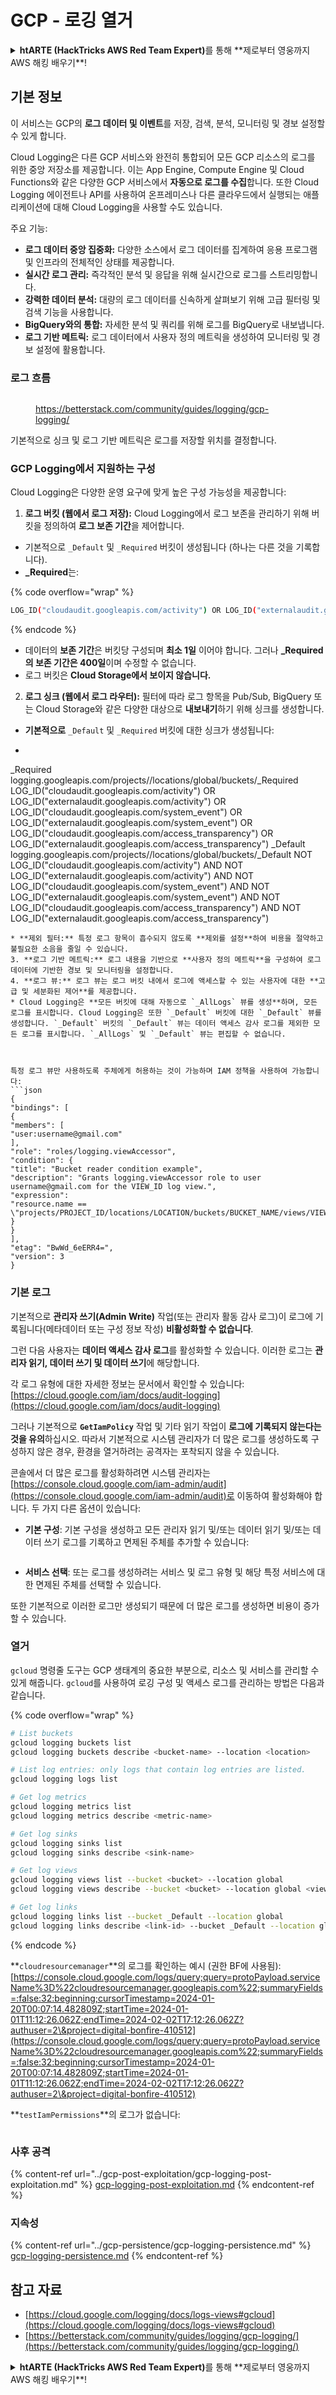 # GCP - 로깅 열거

<details>

<summary><strong>htARTE (HackTricks AWS Red Team Expert)</strong>를 통해 **제로부터 영웅까지 AWS 해킹 배우기**!</summary>

HackTricks를 지원하는 다른 방법:

* **회사가 HackTricks에 광고되길 원하거나 HackTricks를 PDF로 다운로드**하려면 [**구독 요금제**](https://github.com/sponsors/carlospolop)를 확인하세요!
* [**공식 PEASS & HackTricks 스왜그**](https://peass.creator-spring.com)를 구입하세요
* [**The PEASS Family**](https://opensea.io/collection/the-peass-family)를 발견하세요, 당사의 독점 [**NFTs**](https://opensea.io/collection/the-peass-family) 컬렉션
* **💬 [Discord 그룹](https://discord.gg/hRep4RUj7f)** 또는 [텔레그램 그룹](https://t.me/peass)에 **가입**하거나 **트위터** 🐦 [**@carlospolopm**](https://twitter.com/carlospolopm)을 **팔로우**하세요.
* **HackTricks** 및 **HackTricks Cloud** github 저장소에 PR을 제출하여 **해킹 트릭을 공유**하세요.

</details>

## 기본 정보

이 서비스는 GCP의 **로그 데이터 및 이벤트**를 저장, 검색, 분석, 모니터링 및 경보 설정할 수 있게 합니다.

Cloud Logging은 다른 GCP 서비스와 완전히 통합되어 모든 GCP 리소스의 로그를 위한 중앙 저장소를 제공합니다. 이는 App Engine, Compute Engine 및 Cloud Functions와 같은 다양한 GCP 서비스에서 **자동으로 로그를 수집**합니다. 또한 Cloud Logging 에이전트나 API를 사용하여 온프레미스나 다른 클라우드에서 실행되는 애플리케이션에 대해 Cloud Logging을 사용할 수도 있습니다.

주요 기능:

* **로그 데이터 중앙 집중화:** 다양한 소스에서 로그 데이터를 집계하여 응용 프로그램 및 인프라의 전체적인 상태를 제공합니다.
* **실시간 로그 관리:** 즉각적인 분석 및 응답을 위해 실시간으로 로그를 스트리밍합니다.
* **강력한 데이터 분석:** 대량의 로그 데이터를 신속하게 살펴보기 위해 고급 필터링 및 검색 기능을 사용합니다.
* **BigQuery와의 통합:** 자세한 분석 및 쿼리를 위해 로그를 BigQuery로 내보냅니다.
* **로그 기반 메트릭:** 로그 데이터에서 사용자 정의 메트릭을 생성하여 모니터링 및 경보 설정에 활용합니다.

### 로그 흐름

<figure><img src="../../../.gitbook/assets/image (1) (1).png" alt=""><figcaption><p><a href="https://betterstack.com/community/guides/logging/gcp-logging/">https://betterstack.com/community/guides/logging/gcp-logging/</a></p></figcaption></figure>

기본적으로 싱크 및 로그 기반 메트릭은 로그를 저장할 위치를 결정합니다.

### GCP Logging에서 지원하는 구성

Cloud Logging은 다양한 운영 요구에 맞게 높은 구성 가능성을 제공합니다:

1. **로그 버킷 (웹에서 로그 저장):** Cloud Logging에서 로그 보존을 관리하기 위해 버킷을 정의하여 **로그 보존 기간**을 제어합니다.
* 기본적으로 `_Default` 및 `_Required` 버킷이 생성됩니다 (하나는 다른 것을 기록합니다).
*   **\_Required**는:

{% code overflow="wrap" %}
```bash
LOG_ID("cloudaudit.googleapis.com/activity") OR LOG_ID("externalaudit.googleapis.com/activity") OR LOG_ID("cloudaudit.googleapis.com/system_event") OR LOG_ID("externalaudit.googleapis.com/system_event") OR LOG_ID("cloudaudit.googleapis.com/access_transparency") OR LOG_ID("externalaudit.googleapis.com/access_transparency")
```
{% endcode %}
* 데이터의 **보존 기간**은 버킷당 구성되며 **최소 1일** 이어야 합니다. 그러나 **\_Required의 보존 기간은 400일**이며 수정할 수 없습니다.
* 로그 버킷은 **Cloud Storage에서 보이지 않습니다.**
2. **로그 싱크 (웹에서 로그 라우터):** 필터에 따라 로그 항목을 Pub/Sub, BigQuery 또는 Cloud Storage와 같은 다양한 대상으로 **내보내기**하기 위해 싱크를 생성합니다.
* **기본적으로** `_Default` 및 `_Required` 버킷에 대한 싱크가 생성됩니다:
* ```bash
_Required  logging.googleapis.com/projects/<proj-name>/locations/global/buckets/_Required  LOG_ID("cloudaudit.googleapis.com/activity") OR LOG_ID("externalaudit.googleapis.com/activity") OR LOG_ID("cloudaudit.googleapis.com/system_event") OR LOG_ID("externalaudit.googleapis.com/system_event") OR LOG_ID("cloudaudit.googleapis.com/access_transparency") OR LOG_ID("externalaudit.googleapis.com/access_transparency")
_Default   logging.googleapis.com/projects/<proj-name>/locations/global/buckets/_Default   NOT LOG_ID("cloudaudit.googleapis.com/activity") AND NOT LOG_ID("externalaudit.googleapis.com/activity") AND NOT LOG_ID("cloudaudit.googleapis.com/system_event") AND NOT LOG_ID("externalaudit.googleapis.com/system_event") AND NOT LOG_ID("cloudaudit.googleapis.com/access_transparency") AND NOT LOG_ID("externalaudit.googleapis.com/access_transparency")
```
* **제외 필터:** 특정 로그 항목이 흡수되지 않도록 **제외를 설정**하여 비용을 절약하고 불필요한 소음을 줄일 수 있습니다.
3. **로그 기반 메트릭:** 로그 내용을 기반으로 **사용자 정의 메트릭**을 구성하여 로그 데이터에 기반한 경보 및 모니터링을 설정합니다.
4. **로그 뷰:** 로그 뷰는 로그 버킷 내에서 로그에 액세스할 수 있는 사용자에 대한 **고급 및 세분화된 제어**를 제공합니다.
* Cloud Logging은 **모든 버킷에 대해 자동으로 `_AllLogs` 뷰를 생성**하며, 모든 로그를 표시합니다. Cloud Logging은 또한 `_Default` 버킷에 대한 `_Default` 뷰를 생성합니다. `_Default` 버킷의 `_Default` 뷰는 데이터 액세스 감사 로그를 제외한 모든 로그를 표시합니다. `_AllLogs` 및 `_Default` 뷰는 편집할 수 없습니다.



특정 로그 뷰만 사용하도록 주체에게 허용하는 것이 가능하며 IAM 정책을 사용하여 가능합니다:
```json
{
"bindings": [
{
"members": [
"user:username@gmail.com"
],
"role": "roles/logging.viewAccessor",
"condition": {
"title": "Bucket reader condition example",
"description": "Grants logging.viewAccessor role to user username@gmail.com for the VIEW_ID log view.",
"expression":
"resource.name == \"projects/PROJECT_ID/locations/LOCATION/buckets/BUCKET_NAME/views/VIEW_ID\""
}
}
],
"etag": "BwWd_6eERR4=",
"version": 3
}
```
### 기본 로그

기본적으로 **관리자 쓰기(Admin Write)** 작업(또는 관리자 활동 감사 로그)이 로그에 기록됩니다(메타데이터 또는 구성 정보 작성) **비활성화할 수 없습니다**.

그런 다음 사용자는 **데이터 액세스 감사 로그**를 활성화할 수 있습니다. 이러한 로그는 **관리자 읽기, 데이터 쓰기 및 데이터 쓰기**에 해당합니다.

각 로그 유형에 대한 자세한 정보는 문서에서 확인할 수 있습니다: [https://cloud.google.com/iam/docs/audit-logging](https://cloud.google.com/iam/docs/audit-logging)

그러나 기본적으로 **`GetIamPolicy`** 작업 및 기타 읽기 작업이 **로그에 기록되지 않는다는 것을 유의**하십시오. 따라서 기본적으로 시스템 관리자가 더 많은 로그를 생성하도록 구성하지 않은 경우, 환경을 열거하려는 공격자는 포착되지 않을 수 있습니다.

콘솔에서 더 많은 로그를 활성화하려면 시스템 관리자는 [https://console.cloud.google.com/iam-admin/audit](https://console.cloud.google.com/iam-admin/audit)로 이동하여 활성화해야 합니다. 두 가지 다른 옵션이 있습니다:

* **기본 구성**: 기본 구성을 생성하고 모든 관리자 읽기 및/또는 데이터 읽기 및/또는 데이터 쓰기 로그를 기록하고 면제된 주체를 추가할 수 있습니다:

<figure><img src="../../../.gitbook/assets/image (149).png" alt=""><figcaption></figcaption></figure>

* **서비스 선택**: 또는 로그를 생성하려는 서비스 및 로그 유형 및 해당 특정 서비스에 대한 면제된 주체를 선택할 수 있습니다.

또한 기본적으로 이러한 로그만 생성되기 때문에 더 많은 로그를 생성하면 비용이 증가할 수 있습니다.

### 열거

`gcloud` 명령줄 도구는 GCP 생태계의 중요한 부분으로, 리소스 및 서비스를 관리할 수 있게 해줍니다. `gcloud`를 사용하여 로깅 구성 및 액세스 로그를 관리하는 방법은 다음과 같습니다.

{% code overflow="wrap" %}
```bash
# List buckets
gcloud logging buckets list
gcloud logging buckets describe <bucket-name> --location <location>

# List log entries: only logs that contain log entries are listed.
gcloud logging logs list

# Get log metrics
gcloud logging metrics list
gcloud logging metrics describe <metric-name>

# Get log sinks
gcloud logging sinks list
gcloud logging sinks describe <sink-name>

# Get log views
gcloud logging views list --bucket <bucket> --location global
gcloud logging views describe --bucket <bucket> --location global <view-id> # view-id is usually the same as the bucket name

# Get log links
gcloud logging links list --bucket _Default --location global
gcloud logging links describe <link-id> --bucket _Default --location global
```
{% endcode %}

**`cloudresourcemanager`**의 로그를 확인하는 예시 (권한 BF에 사용됨): [https://console.cloud.google.com/logs/query;query=protoPayload.serviceName%3D%22cloudresourcemanager.googleapis.com%22;summaryFields=:false:32:beginning;cursorTimestamp=2024-01-20T00:07:14.482809Z;startTime=2024-01-01T11:12:26.062Z;endTime=2024-02-02T17:12:26.062Z?authuser=2\&project=digital-bonfire-410512](https://console.cloud.google.com/logs/query;query=protoPayload.serviceName%3D%22cloudresourcemanager.googleapis.com%22;summaryFields=:false:32:beginning;cursorTimestamp=2024-01-20T00:07:14.482809Z;startTime=2024-01-01T11:12:26.062Z;endTime=2024-02-02T17:12:26.062Z?authuser=2\&project=digital-bonfire-410512)

**`testIamPermissions`**의 로그가 없습니다:

<figure><img src="../../../.gitbook/assets/image (1).png" alt=""><figcaption></figcaption></figure>

### 사후 공격

{% content-ref url="../gcp-post-exploitation/gcp-logging-post-exploitation.md" %}
[gcp-logging-post-exploitation.md](../gcp-post-exploitation/gcp-logging-post-exploitation.md)
{% endcontent-ref %}

### 지속성

{% content-ref url="../gcp-persistence/gcp-logging-persistence.md" %}
[gcp-logging-persistence.md](../gcp-persistence/gcp-logging-persistence.md)
{% endcontent-ref %}

## 참고 자료

* [https://cloud.google.com/logging/docs/logs-views#gcloud](https://cloud.google.com/logging/docs/logs-views#gcloud)
* [https://betterstack.com/community/guides/logging/gcp-logging/](https://betterstack.com/community/guides/logging/gcp-logging/)

<details>

<summary><strong>htARTE (HackTricks AWS Red Team Expert)</strong>를 통해 **제로부터 영웅까지 AWS 해킹 배우기**!</summary>

HackTricks를 지원하는 다른 방법:

* **회사를 HackTricks에서 광고**하거나 **PDF 형식으로 HackTricks 다운로드**하려면 [**구독 요금제**](https://github.com/sponsors/carlospolop)를 확인하세요!
* [**공식 PEASS & HackTricks 스왜그**](https://peass.creator-spring.com)를 구매하세요
* [**The PEASS Family**](https://opensea.io/collection/the-peass-family)를 발견하세요, 당사의 독점 [**NFTs**](https://opensea.io/collection/the-peass-family) 컬렉션
* 💬 [**디스코드 그룹**](https://discord.gg/hRep4RUj7f) 또는 [**텔레그램 그룹**](https://t.me/peass)에 **가입**하거나 **트위터** 🐦 [**@carlospolopm**](https://twitter.com/carlospolopm)**을 팔로우**하세요.
* **HackTricks** 및 **HackTricks Cloud** github 저장소에 PR을 제출하여 **해킹 트릭을 공유**하세요.

</details>
